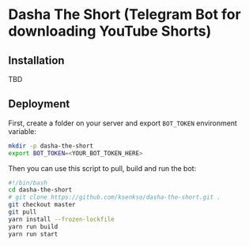 # Dasha The Short (Telegram Bot for downloading YouTube Shorts)

## Installation

TBD

## Deployment

First, create a folder on your server and export `BOT_TOKEN` environment variable:

```bash
mkdir -p dasha-the-short
export BOT_TOKEN=<YOUR_BOT_TOKEN_HERE>
```

Then you can use this script to pull, build and run the bot:
```bash
#!/bin/bash
cd dasha-the-short
# git clone https://github.com/ksenkso/dasha-the-short.git .
git checkout master
git pull
yarn install --frozen-lockfile
yarn run build
yarn run start
```
